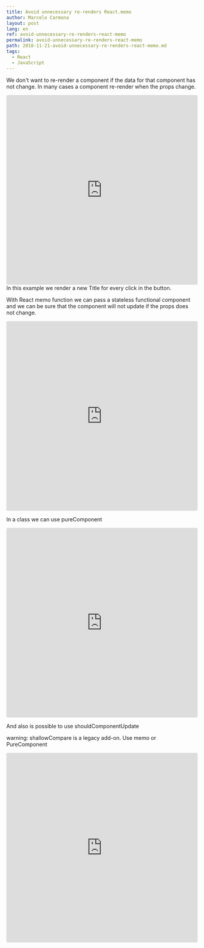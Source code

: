 ```yaml
---
title: Avoid unnecessary re-renders React.memo
author: Marcelo Carmona
layout: post
lang: en
ref: avoid-unnecessary-re-renders-react-memo
permalink: avoid-unnecessary-re-renders-react-memo
path: 2018-11-21-avoid-unnecessary-re-renders-react-memo.md
tags:
  - React
  - JavaScript
---
```


We don't want to re-render a component if the data for that component has not change. In many cases a component re-render when the props change.

<iframe src="https://codesandbox.io/embed/n3x3rvxvy0" style="width:100%; height:500px; border:0; border-radius: 4px; overflow:hidden;" sandbox="allow-modals allow-forms allow-popups allow-scripts allow-same-origin"></iframe>
In this example we render a new Title for every click in the button.

With React memo function we can pass a stateless functional component and we can be sure that the component will not update if the props does not change.

<iframe src="https://codesandbox.io/embed/1omq1wvzr4" style="width:100%; height:500px; border:0; border-radius: 4px; overflow:hidden;" sandbox="allow-modals allow-forms allow-popups allow-scripts allow-same-origin"></iframe>

In a class we can use pureComponent

<iframe src="https://codesandbox.io/embed/40jlzo1810" style="width:100%; height:500px; border:0; border-radius: 4px; overflow:hidden;" sandbox="allow-modals allow-forms allow-popups allow-scripts allow-same-origin"></iframe>

And also is possible to use shouldComponentUpdate

warning: shallowCompare is a legacy add-on. Use memo or PureComponent

<iframe src="https://codesandbox.io/embed/k53m503975" style="width:100%; height:500px; border:0; border-radius: 4px; overflow:hidden;" sandbox="allow-modals allow-forms allow-popups allow-scripts allow-same-origin"></iframe>
